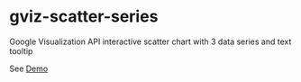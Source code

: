 gviz-scatter-series
===================

Google Visualization API interactive scatter chart with 3 data series and text tooltip

See <a href="http://jackdougherty.github.io/gviz-scatter-series/" target="_blank">Demo</a>
